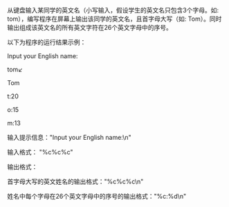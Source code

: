 从键盘输入某同学的英文名（小写输入，假设学生的英文名只包含3个字母。如: tom），编写程序在屏幕上输出该同学的英文名，且首字母大写（如: Tom）。同时输出组成该英文名的所有英文字符在26个英文字母中的序号。

以下为程序的运行结果示例：

Input your English name:

tom↙

Tom

t:20

o:15

m:13



输入提示信息："Input your English name:\n"

输入格式： "%c%c%c"

输出格式：

首字母大写的英文姓名的输出格式："%c%c%c\n"

姓名中每个字母在26个英文字母中的序号的输出格式："%c:%d\n"